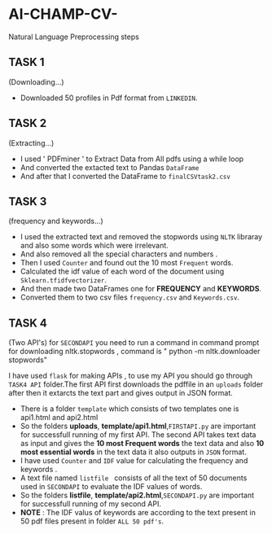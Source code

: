 # AI-CHAMP-CV-
Natural Language Preprocessing steps

## TASK 1
(Downloading...)
* Downloaded 50 profiles in Pdf format from  `LINKEDIN`.

## TASK 2
(Extracting...)
* I used ' PDFminer ' to Extract Data from All pdfs using a while loop
* And converted the extacted text to Pandas `DataFrame `
* And after that I converted the DataFrame to `finalCSVtask2.csv `

## TASK 3
(frequency and keywords...)
* I used the extracted text and removed the stopwords using `NLTK` libraray and also some words which were irrelevant.
* And also removed all the special characters and numbers .
* Then I used `Counter` and found out the 10 most `Frequent` words.
* Calculated the idf value of each word of the document using `Sklearn.tfidfvectorizer`.
* And then made two DataFrames one for **FREQUENCY** and **KEYWORDS**.
* Converted them to two csv files `frequency.csv` and `Keywords.csv`.

## TASK 4
(Two API's)
for `SECONDAPI` you need to run a command in command prompt for downloading nltk.stopwords , command is " python -m nltk.downloader stopwords"

I have used `flask` for making APIs , to use my API you should go through `TASK4 API` folder.The first API first downloads the pdffile in an `uploads` folder after then it extarcts the text part and gives output in JSON format.
* There is a folder `template` which consists of two templates one is  api1.html and api2.html
* So the folders **uploads**, **template/api1.html**,`FIRSTAPI.py` are important for successfull running of my first API.
The second API takes text data as input and gives the **10 most Frequent words** the text data and also **10 most essential words** in the text data it also outputs in `JSON` format.
* I have used `Counter` and `IDF` value for calculating the frequency and keywords .
* A text file named `listfile ` consists of all the text of 50 documents used in `SECONDAPI` to evaluate the IDF values of words.
* So the folders **listfile**, **template/api2.html**,`SECONDAPI.py` are important for successfull running of my second API.
* **NOTE** : The IDF valus of keywords are according to the text present in 50 pdf files present in folder ` ALL 50 pdf's `.
